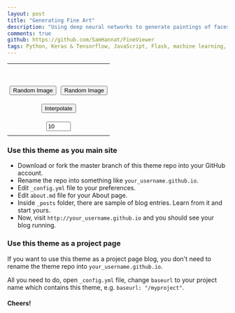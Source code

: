 ```yaml
---
layout: post
title: "Generating Fine Art"
description: "Using deep neural networks to generate paintings of faces."
comments: true
github: https://github.com/SamHannat/FineViewer
tags: Python, Keras & Tensorflow, JavaScript, Flask, machine learning, data visualization, 
---
```

 

<script
  src="https://code.jquery.com/jquery-3.4.1.min.js"
  integrity="sha256-CSXorXvZcTkaix6Yvo6HppcZGetbYMGWSFlBw8HfCJo="
  crossorigin="anonymous"></script>

<script src="{{ base.url | prepend: site.url}}/assets/js/fineart.js" crossorigin="anonymous"></script>


<style type="text/css" onload="initialSetup()">

.tg  {border-collapse:collapse;border-spacing:0; border:none !important;}
.tg td{font-family:Arial, sans-serif;font-size:14px;padding:10px 5px;overflow:hidden;word-break:normal;border:none !important;}
.tg th{font-family:Arial, sans-serif;font-size:14px;font-weight:normal;padding:10px 5px;overflow:hidden;word-break:normal;border:none !important;}
.tg .tg-c3ow{text-align:center;vertical-align:top;border:none !important;}
</style>
<table class="tg">
  <tr>
    <th class="tg-c3ow"><img id="leftimage" src=""/></th>
    <th class="tg-c3ow"><img id="rightimage" src=""/></th>
  </tr>
  <tr>
    <td class="tg-c3ow" colspan="2"><img id="interpolation" src=""/></td>
  </tr>
  <tr>
    <td class="tg-c3ow"><button onclick="getRandomFace(setLeft)">Random Image</button></td>
    <td class="tg-c3ow"><button onclick="getRandomFace(setRight)">Random Image</button></td>
  </tr>
  <tr>
    <td class="tg-c3ow" colspan="2"><button onclick="interpolation(setInterpolation)">Interpolate</button></td>
  </tr>
  <tr>
  	<td class="tg-c3ow" colspan="2">
  		<input id="interpolationNum" type="number" min="2" max="15" value="10"/>
  	</td>
  </tr>
</table>

### Use this theme as you main site

- Download or fork the master branch of this theme repo into your GitHub account.
- Rename the repo into something like `your_username.github.io`.
- Edit `_config.yml` file to your preferences.
- Edit `about.md` file for your About page.
- Inside `_posts` folder, there are sample of blog entries. Learn from it and start yours.
- Now, visit `http://your_username.github.io` and you should see your blog running.

### Use this theme as a project page

If you want to use this theme as a project page blog, you don't need to rename the theme repo into `your_username.github.io`.

All you need to do, open `_config.yml` file, change `baseurl` to your project name which contains this theme, e.g. `baseurl: "/myproject"`.

#### Cheers!
